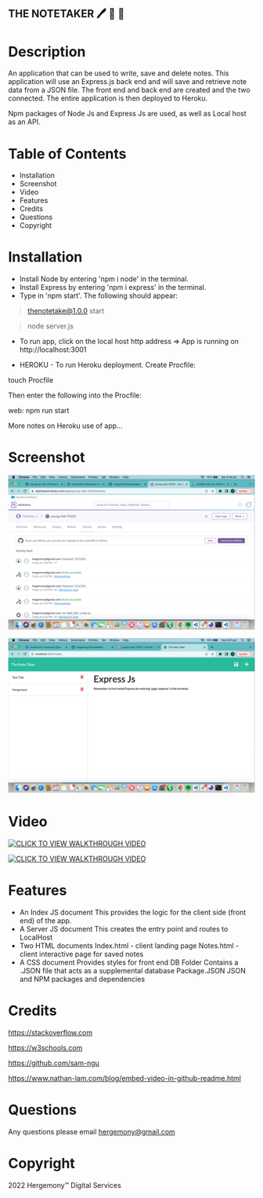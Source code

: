 ## THE NOTETAKER 🖊️ 📝 💭 ##

# Description
An application that can be used to write, save and delete notes.
This application will use an Express.js back end and will save and retrieve note data from a JSON file. The front end and back end are created and the two connected. The entire application is then deployed to Heroku. 

Npm packages of Node Js and Express Js are used, as well as Local host as an API.

# Table of Contents
* Installation
* Screenshot
* Video
* Features
* Credits
* Questions
* Copyright


# Installation
- Install Node by entering 'npm i node' in the terminal.
- Install Express by entering 'npm i express' in the terminal.
- Type in 'npm start'. The following should appear:
> thenotetake@1.0.0 start

> node server.js
- To run app, click on the local host http address => App is running on http://localhost:3001

- HEROKU - To run Heroku deployment. Create Procfile:

touch Procfile

Then enter the following into the Procfile:

web: npm run start 

More notes on Heroku use of app...

# Screenshot
![alt text](https://github.com/hergemony/thenotetaker/blob/main/image/Screen%20Shot%202022-05-14%20at%204.44.46%20pm.png?raw=true)


![alt text](https://github.com/hergemony/thenotetaker/blob/main/image/Screen%20Shot%202022-05-14%20at%204.51.07%20pm.png?raw=true)


# Video
[![CLICK TO VIEW WALKTHROUGH VIDEO](https://img.youtube.com/vi/M7lc1UVf-VE/0.jpg)](https://youtu.be/N-WRRagK13M)

[![CLICK TO VIEW WALKTHROUGH VIDEO](https://www.youtube.com/embed/N-WRRagK13M)](https://youtu.be/N-WRRagK13M)


# Features
- An Index JS document
This provides the logic for the client side (front end) of the app.
- A Server JS document
This creates the entry point and routes to LocalHost
- Two HTML documents
Index.html - client landing page
Notes.html - client interactive page for saved notes
- A CSS document
Provides styles for front end
DB Folder
Contains a .JSON file that acts as a supplemental database
Package.JSON
JSON and NPM packages and dependencies

# Credits
https://stackoverflow.com 

https://w3schools.com 

https://github.com/sam-ngu 

https://www.nathan-lam.com/blog/embed-video-in-github-readme.html

# Questions
Any questions please email hergemony@gmail.com

# Copyright
2022 Hergemony™️ Digital Services